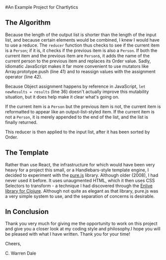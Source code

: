#An Example Project for Chartlytics

## The Algorithm

Because the length of the output list is shorter than the length of the input list, and because certain elements would be combined, I knew I would have to use a reduce. The `reducer` function thus checks to see if the current item is a `Person`; if it is, it checks if the previous item is also a `Person`. If both the current item and the previous item are `Person`s, it adds the name of the current person to the previous item and replaces its Order value. Sadly, idiomatic JavaScript makes it far more convenient to use mutators like Array.prototype.push (line 41) and to reassign values with the assignment operator (line 42).

Because Object assignment happens by reference in JavaScript, `let newResults = results` (line 36) doesn't actually improve this mutability situation, but it does help make it clear what's going on.

If the current item is a `Person` but the previous item is not, the current item is reformatted to appear like an output-list-styled item. If the current item is not a `Person`, it is merely appended to the end of the list, and the list is finally returned.

This reducer is then applied to the input list, after it has been sorted by Order.

## The Template

Rather than use React, the infrastructure for which would have been very heavy for a project this small, or a Handlebars-style template engine, I decided to experiment with the [pure.js](https://beebole.com/pure/) library. Although older (2008), I had never used it before. It uses unaugmented HTML, which it then uses CSS Selectors to transform - a technique I had discovered through the [Enlive library for Clojure](https://github.com/cgrand/enlive). Although not quite as elegant as that library, pure.js was a very simple system to use, and the separation of concerns is desirable.

## In Conclusion

Thank you very much for giving me the opportunity to work on this project and give you a closer look at my coding style and philosophy.I hope you will be pleased with what I have written. Thank you for your time!

Cheers,

C. Warren Dale
